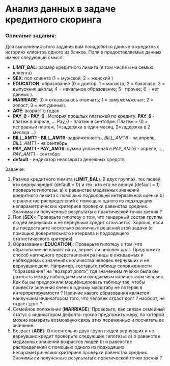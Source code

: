 # Анализ данных в задаче кредитного скоринга
### Описание задания:
Для выполнения этого задания вам понадобятся данные о кредитных историях клиентов одного из банков. Поля в предоставляемых данных имеют следующий смысл: 

* **LIMIT_BAL**:  размер кредитного лимита (в том числе и на семью клиента)
* **SEX**: пол клиента (1 = мужской, 2 = женский )
* **EDUCATION**: образование (0 = доктор, 1 = магистр; 2 = бакалавр; 3 = выпускник школы; 4 = начальное образование; 5= прочее; 6 = нет данных ).
* **MARRIAGE**: (0 = отказываюсь отвечать; 1 = замужем/женат; 2 = холост; 3 = нет данных). 
* **AGE**: возраст в годах
* **PAY_0 - PAY_6** : История прошлых платежей по кредиту. **PAY_6** - платеж в апреле, ... Pay_0 - платеж в сентябре. Платеж = (0 = исправный платеж, 1=задержка в один месяц, 2=задержка в 2 месяца ...)
* **BILL_AMT1 - BILL_AMT6**:  задолженность,  *BILL_AMT6* - на апрель, *BILL_AMT1* - на сентябрь 
* **PAY_AMT1 - PAY_AMT6**: сумма уплаченная в *PAY_AMT6* - апреле, ..., *PAY_AMT1* - сентябре 
* **default** - индикатор невозврата денежных средств






Задание:
1) Размер кредитного лимита (**LIMIT_BAL**). В двух группах, тех людей, кто вернул кредит (default = 0) и тех, кто его не вернул (default = 1) проверьте гипотезы:   a)  о равенстве медианных значений кредитного лимита с помощью подходящей интервальной оценки  b) о равенстве распределений с помощью одного из подходящих непараметрических критериев проверки равенства средних.  Значимы ли полученные результаты с практической точки зрения ?
2) Пол (**SEX**): Проверьте гипотезу о том,  что гендерный состав  группы людей вернувших и не вернувших кредит отличается.  Хорошо, если вы предоставите несколько различных решений  этой задачи (с помощью доверительного интервала и подходящего статистического критерия)
3) Образование (**EDUCATION**): Проверьте гипотезу о том, что образование не влияет на то, вернет ли человек долг.  Предложите способ наглядного представления разницы в ожидаемых и наблюдаемых значениях количества человек вернувших и не вернувших долг. Например, составьте таблицу сопряженности "образование" на "возврат долга", где значением ячейки была бы  разность между наблюдаемым и ожидаемым количеством человек.  Как бы вы предложили модифицировать таблицу так, чтобы привести значения ячеек к одному масштабу не потеряв в интерпретируемости ?  Наличие какого образования является наилучшим индикатором того, что человек  отдаст долг ? наоборт, не отдаст долг ?
4) Семейное положение (**MARRIAGE**): Проверьте, как связан семейный статус с индикатором дефолта: нужно предложить меру, по которой можно измерить возможную связь этих переменных и посчитать ее значение.
5) Возраст (**AGE**): Относительно двух групп людей  вернувших и не вернувших кредит  проверьте следующие гипотезы:   a)  о равенстве медианных значений возрастов людей   b) о равенстве распределений  с помощью одного из подходящих непараметрических критериев проверки равенства средних.  Значимы ли полученные результаты с практической точки зрения ?
